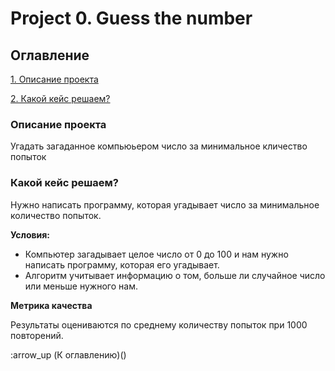 # Project 0. Guess the number

## Оглавление
[1. Описание проекта]()

[2. Какой кейс решаем?]()

### Описание проекта
Угадать загаданное компьюьером число за минимальное кличество попыток

### Какой кейс решаем?
Нужно написать программу, которая угадывает число за минимальное количество попыток.

**Условия:**
- Компьютер загадывает целое число от 0 до 100 и нам нужно написать программу, которая его угадывает.
- Алгоритм учитывает информацию о том, больше ли случайное число или меньше нужного нам.

**Метрика качества**

Результаты оцениваются по среднему количеству попыток при 1000 повторений.

:arrow_up (К оглавлению)()